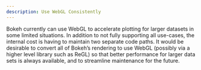 ```yaml
---
description: Use WebGL Consistently
---
```

Bokeh currently can use WebGL to accelerate plotting for larger datasets in some limited situations.
In addition to not fully supporting all use-cases, the internal cost is having to maintain two separate code paths.
It would be desirable to convert all of Bokeh’s rendering to use WebGL (possibly via a higher level library such as ReGL) so that better performance for larger data sets is always available, and to streamline maintenance for the future.